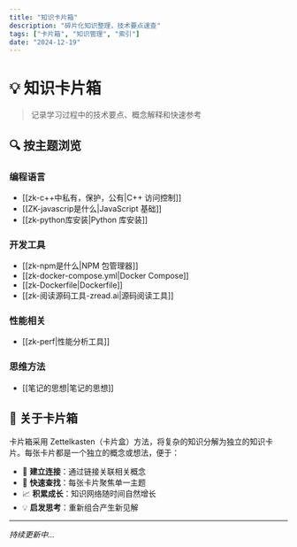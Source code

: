```yaml
---
title: "知识卡片箱"
description: "碎片化知识整理，技术要点速查"
tags: ["卡片箱", "知识管理", "索引"]
date: "2024-12-19"
---
```


# 💡 知识卡片箱

> 记录学习过程中的技术要点、概念解释和快速参考

## 🔍 按主题浏览

### 编程语言
- [[zk-c++中私有，保护，公有|C++ 访问控制]]
- [[ZK-javascrip是什么|JavaScript 基础]]
- [[zk-python库安装|Python 库安装]]

### 开发工具
- [[zk-npm是什么|NPM 包管理器]]
- [[zk-docker-compose.yml|Docker Compose]]
- [[zk-Dockerfile|Dockerfile]]
- [[zk-阅读源码工具-zread.ai|源码阅读工具]]

### 性能相关
- [[zk-perf|性能分析工具]]

### 思维方法
- [[笔记的思想|笔记的思想]]

## 📝 关于卡片箱

卡片箱采用 Zettelkasten（卡片盒）方法，将复杂的知识分解为独立的知识卡片。每张卡片都是一个独立的概念或想法，便于：

- 🔗 **建立连接**：通过链接关联相关概念
- 🎯 **快速查找**：每张卡片聚焦单一主题
- 📈 **积累成长**：知识网络随时间自然增长
- 💡 **启发思考**：重新组合产生新见解

---

*持续更新中...*

